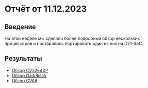 # Отчёт от 11.12.2023


## Введение

На этой неделе мы сделали более подробный обзор нескольких процессоров и постарались портировать один из них на DE1-SoC.


## Результаты

- [Обзор CV32E40P](../../materials/reviews/CV32E40P/CV32E40P.md)
- [Обзор DarkRiscV](../../materials/reviews/DarkRISCV/DarkRISCV.md)
- [Обзор CVA6](../../materials/reviews/CVA6/CVA6.md)
